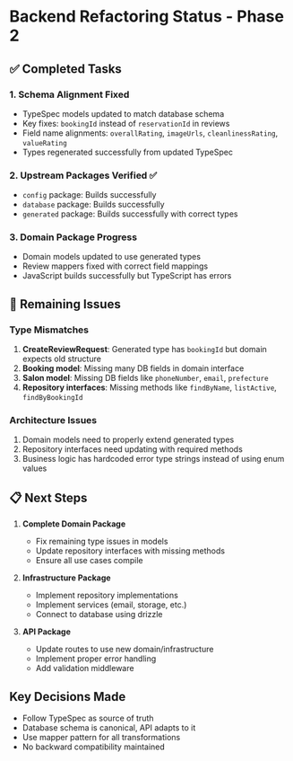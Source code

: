 # Backend Refactoring Status - Phase 2

## ✅ Completed Tasks

### 1. Schema Alignment Fixed
- TypeSpec models updated to match database schema
- Key fixes: `bookingId` instead of `reservationId` in reviews
- Field name alignments: `overallRating`, `imageUrls`, `cleanlinessRating`, `valueRating`
- Types regenerated successfully from updated TypeSpec

### 2. Upstream Packages Verified ✅
- `config` package: Builds successfully
- `database` package: Builds successfully  
- `generated` package: Builds successfully with correct types

### 3. Domain Package Progress
- Domain models updated to use generated types
- Review mappers fixed with correct field mappings
- JavaScript builds successfully but TypeScript has errors

## 🔧 Remaining Issues

### Type Mismatches
1. **CreateReviewRequest**: Generated type has `bookingId` but domain expects old structure
2. **Booking model**: Missing many DB fields in domain interface
3. **Salon model**: Missing DB fields like `phoneNumber`, `email`, `prefecture`
4. **Repository interfaces**: Missing methods like `findByName`, `listActive`, `findByBookingId`

### Architecture Issues
1. Domain models need to properly extend generated types
2. Repository interfaces need updating with required methods
3. Business logic has hardcoded error type strings instead of using enum values

## 📋 Next Steps

1. **Complete Domain Package**
   - Fix remaining type issues in models
   - Update repository interfaces with missing methods
   - Ensure all use cases compile

2. **Infrastructure Package**
   - Implement repository implementations
   - Implement services (email, storage, etc.)
   - Connect to database using drizzle

3. **API Package**
   - Update routes to use new domain/infrastructure
   - Implement proper error handling
   - Add validation middleware

## Key Decisions Made
- Follow TypeSpec as source of truth
- Database schema is canonical, API adapts to it
- Use mapper pattern for all transformations
- No backward compatibility maintained